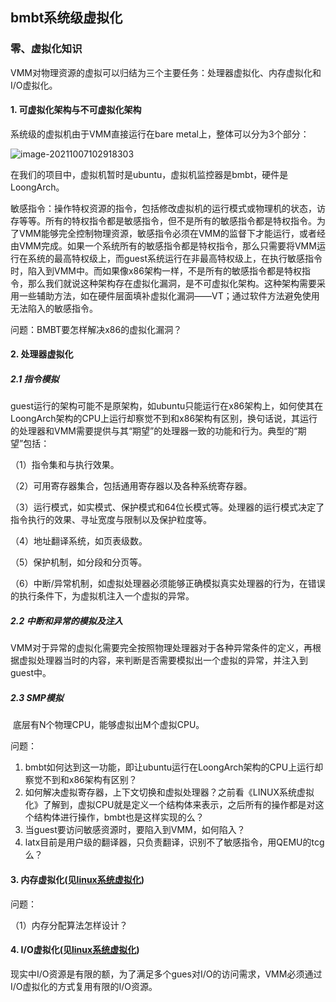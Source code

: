 ## bmbt系统级虚拟化

### 零、虚拟化知识

VMM对物理资源的虚拟可以归结为三个主要任务：处理器虚拟化、内存虚拟化和I/O虚拟化。

#### 1. 可虚拟化架构与不可虚拟化架构

系统级的虚拟机由于VMM直接运行在bare metal上，整体可以分为3个部分：

![image-20211007102918303](/home/guanshun/.config/Typora/typora-user-images/image-20211007102918303.png)

在我们的项目中，虚拟机暂时是ubuntu，虚拟机监控器是bmbt，硬件是LoongArch。

敏感指令：操作特权资源的指令，包括修改虚拟机的运行模式或物理机的状态，访存等等。所有的特权指令都是敏感指令，但不是所有的敏感指令都是特权指令。为了VMM能够完全控制物理资源，敏感指令必须在VMM的监督下才能运行，或者经由VMM完成。如果一个系统所有的敏感指令都是特权指令，那么只需要将VMM运行在系统的最高特权级上，而guest系统运行在非最高特权级上，在执行敏感指令时，陷入到VMM中。而如果像x86架构一样，不是所有的敏感指令都是特权指令，那么我们就说这种架构存在虚拟化漏洞，是不可虚拟化架构。这种架构需要采用一些辅助方法，如在硬件层面填补虚拟化漏洞——VT；通过软件方法避免使用无法陷入的敏感指令。

问题：BMBT要怎样解决x86的虚拟化漏洞？

#### 2. 处理器虚拟化

##### 2.1 指令模拟

​	guest运行的架构可能不是原架构，如ubuntu只能运行在x86架构上，如何使其在LoongArch架构的CPU上运行却察觉不到和x86架构有区别，换句话说，其运行的处理器和VMM需要提供与其“期望”的处理器一致的功能和行为。典型的“期望”包括：

（1）指令集和与执行效果。

（2）可用寄存器集合，包括通用寄存器以及各种系统寄存器。

（3）运行模式，如实模式、保护模式和64位长模式等。处理器的运行模式决定了指令执行的效果、寻址宽度与限制以及保护粒度等。

（4）地址翻译系统，如页表级数。

（5）保护机制，如分段和分页等。

（6）中断/异常机制，如虚拟处理器必须能够正确模拟真实处理器的行为，在错误的执行条件下，为虚拟机注入一个虚拟的异常。

##### 2.2 中断和异常的模拟及注入

​	VMM对于异常的虚拟化需要完全按照物理处理器对于各种异常条件的定义，再根据虚拟处理器当时的内容，来判断是否需要模拟出一个虚拟的异常，并注入到guest中。

##### 2.3 SMP模拟

​	底层有N个物理CPU，能够虚拟出M个虚拟CPU。

问题：

1. bmbt如何达到这一功能，即让ubuntu运行在LoongArch架构的CPU上运行却察觉不到和x86架构有区别？
2. 如何解决虚拟寄存器，上下文切换和虚拟处理器？之前看《LINUX系统虚拟化》了解到，虚拟CPU就是定义一个结构体来表示，之后所有的操作都是对这个结构体进行操作，bmbt也是这样实现的么？
3. 当guest要访问敏感资源时，要陷入到VMM，如何陷入？
4. latx目前是用户级的翻译器，只负责翻译，识别不了敏感指令，用QEMU的tcg么？

#### 3. 内存虚拟化(见[linux系统虚拟化](https://github.com/UtopianFuture/UtopianFuture.github.io/blob/master/linux-note/linux%E7%B3%BB%E7%BB%9F%E8%99%9A%E6%8B%9F%E5%8C%96.md))

问题：

（1）内存分配算法怎样设计？

#### 4. I/O虚拟化(见[linux系统虚拟化](https://github.com/UtopianFuture/UtopianFuture.github.io/blob/master/linux-note/linux%E7%B3%BB%E7%BB%9F%E8%99%9A%E6%8B%9F%E5%8C%96.md))

​	现实中I/O资源是有限的额，为了满足多个gues对I/O的访问需求，VMM必须通过I/O虚拟化的方式复用有限的I/O资源。

